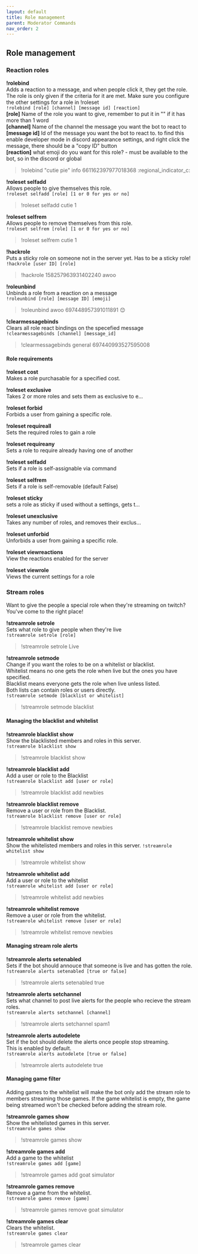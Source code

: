```yaml
---
layout: default
title: Role management
parent: Moderator Commands
nav_order: 2
---
```


## Role management

### Reaction roles

**!rolebind**  
Adds a reaction to a message, and when people click it, they get the role.  
The role is only given if the criteria for it are met.
Make sure you configure the other settings for a role in !roleset  
`!rolebind [role] [channel] [message id] [reaction]`   
**[role]** Name of the role you want to give, remember to put it in "" if it has more than 1 word  
**[channel]** Name of the channel the message you want the bot to react to  
**[message id]** Id of the message you want the bot to react to. to find this enable developer mode in discord appearance settings, and right click the message, there should be a "copy ID" button  
**[reaction]** what emoji do you want for this role? - must be available to the bot, so in the discord or global  
>!rolebind "cutie pie" info 661162397977018368 :regional_indicator_c:


**!roleset selfadd**  
Allows people to give themselves this role.  
`!roleset selfadd [role] [1 or 0 for yes or no]`  
>!roleset selfadd cutie 1

**!roleset selfrem**  
Allows people to remove themselves from this role.  
`!roleset selfrem [role] [1 or 0 for yes or no]`  
>!roleset selfrem cutie 1


**!hackrole**  
Puts a sticky role on someone not in the server yet. Has to be a sticky role!  
`!hackrole [user ID] [role]`  
>!hackrole 158257963931402240 awoo

**!roleunbind**  
Unbinds a role from a reaction on a message  
`!roleunbind [role] [message ID] [emoji]`  
>!roleunbind awoo 697448957391011891 :blush:

**!clearmessagebinds**  
Clears all role react bindings on the specefied message  
`!clearmessagebinds [channel] [message_id]`  
>!clearmessagebinds general 697440993527595008

#### Role requirements
**!roleset cost**  
Makes a role purchasable for a specified cost.  

**!roleset exclusive**  
Takes 2 or more roles and sets them as exclusive to e...  

**!roleset forbid**  
Forbids a user from gaining a specific role.  

**!roleset requireall**  
Sets the required roles to gain a role  

**!roleset requireany**  
Sets a role to require already having one of another  

**!roleset selfadd**  
Sets if a role is self-assignable via command  

**!roleset selfrem**  
Sets if a role is self-removable (default False)  

**!roleset sticky**  
sets a role as sticky if used without a settings, gets t...  

**!roleset unexclusive**  
Takes any number of roles, and removes their exclus...  

**!roleset unforbid**  
Unforbids a user from gaining a specific role.  

**!roleset viewreactions**  
View the reactions enabled for the server  

**!roleset viewrole**  
Views the current settings for a role  


### Stream roles
Want to give the people a special role when they're streaming on twitch?  
You've come to the right place!  

**!streamrole setrole**  
Sets what role to give people when they're live  
`!streamrole setrole [role]`  
>!streamrole setrole Live

**!streamrole setmode**  
Change if you want the roles to be on a whitelist or blacklist.  
Whitelist means no one gets the role when live but the ones you have specified.  
Blacklist means everyone gets the role when live unless listed.  
Both lists can contain roles or users directly.  
`!streamrole setmode [blacklist or whitelist]`
>!streamrole setmode blacklist

#### Managing the blacklist and whitelist  

**!streamrole blacklist show**  
Show the blacklisted members and roles in this server.  
`!streamrole blacklist show`  
>!streamrole blacklist show

**!streamrole blacklist add**  
Add a user or role to the Blacklist  
`!streamrole blacklist add [user or role]`  
>!streamrole blacklist add newbies

**!streamrole blacklist remove**  
Remove a user or role from the Blacklist.  
`!streamrole blacklist remove [user or role]`  
>!streamrole blacklist remove newbies

**!streamrole whitelist show**  
Show the whitelisted members and roles in this server.
`!streamrole whitelist show`  
>!streamrole whitelist show

**!streamrole whitelist add**  
Add a user or role to the whitelist  
`!streamrole whitelist add [user or role]`  
>!streamrole whitelist add newbies

**!streamrole whitelist remove**  
Remove a user or role from the whitelist.  
`!streamrole whitelist remove [user or role]`  
>!streamrole whitelist remove newbies

#### Managing stream role alerts

**!streamrole alerts setenabled**  
Sets if the bot should annouce that someone is live and has gotten the role.  
`!streamrole alerts setenabled [true or false]`  
>!streamrole alerts setenabled true

**!streamrole alerts setchannel**  
Sets what channel to post live alerts for the people who recieve the stream roles.  
`!streamrole alerts setchannel [channel]`  
>!streamrole alerts setchannel spam1

**!streamrole alerts autodelete**  
Set if the bot should delete the alerts once people stop streaming.  
This is enabled by default.  
`!streamrole alerts autodelete [true or false]`  
>!streamrole alerts autodelete true

#### Managing game filter

Adding games to the whitelist will make the bot only add the stream role
to members streaming those games. If the game whitelist is empty, the
game being streamed won't be checked before adding the stream role.

**!streamrole games show**  
Show the whitelisted games in this server.  
`!streamrole games show`  
>!streamrole games show

**!streamrole games add**  
Add a game to the whitelist  
`!streamrole games add [game]`  
>!streamrole games add goat simulator

**!streamrole games remove**  
Remove a game from the whitelist.  
`!streamrole games remove [game]`  
>!streamrole games remove goat simulator

**!streamrole games clear**  
Clears the whitelist.    
`!streamrole games clear`  
>!streamrole games clear